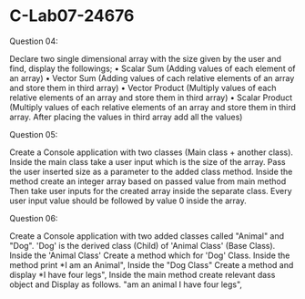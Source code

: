 # C-Lab07-24676

Question 04:

Declare two single dimensional array with the size given by the user and find, display the followings;
• Scalar Sum (Adding values of each element of an array)
• Vector Sum (Adding values of cach relative elements of an array and store them in third array)
• Vector Product (Multiply values of each relative elements of an array and store them in third array)
• Scalar Product (Multiply values of each relative elements of an array and store them in third array. After placing the values in third array add all the values)

Question 05:

Create a Console application with two classes (Main class + another class).
Inside the main class take a user input which is the size of the array.
Pass the user inserted size as a parameter to the added class method.
Inside the method create an integer array based on passed value from main method
Then take user inputs for the created array inside the separate class.
Every user input value should be followed by value 0 inside the array.

Question 06:

Create a Console application with two added classes called "Animal" and "Dog".
'Dog' is the derived class (Child) of 'Animal Class' (Base Class).
Inside the 'Animal Class' Create a method which for 'Dog' Class.
Inside the method print *I am an Animal",
Inside the "Dog Class" Create a method and display *I have four legs",
Inside the main method create relevant dass object and Display as follows.
"am an animal I have four legs",
